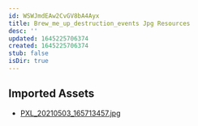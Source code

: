 ```yaml
---
id: WSWJmdEAw2CvGV8bA4Ayx
title: Brew_me_up_destruction_events Jpg Resources
desc: ''
updated: 1645225706374
created: 1645225706374
stub: false
isDir: true
---
```

## Imported Assets
- [PXL_20210503_165713457.jpg](/assets/pxl_20210503_165713457.jpg)
